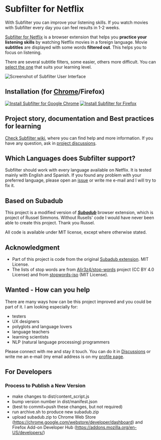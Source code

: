 # Subfilter for Netflix

With Subfilter you can improve your listening skills. If you watch movies with Subfilter every day you can feel results in 1-2 weeks.

[Subfilter for Netflix](https://github.com/met/subfilter/wiki) is a browser extension that helps you **practice your listening skills** by watching Netflix movies in a foreign language. Movie **subtitles** are displayed with some words **filtered out**. This helps you to focus on listening.

There are several subtitle filters, some easier, others more difficult. You can [select the one](https://github.com/met/subfilter/wiki/Best-ways-for-learning-with-movies,-series-and-subtitles) that suits your learning level.

![Screenshot of Subfilter User Interface](https://github.com/met/subfilter/raw/master/img/subfilter-ui-small.png)

## Installation (for <a href="https://chrome.google.com/webstore/detail/subfilter-for-netflix/knglefkdmonaaodmfkipllpnjhoaelmn">Chrome</a>/<a hrref="https://addons.mozilla.org/cs/firefox/addon/subfilter/">Firefox</a>)

<a href="https://chrome.google.com/webstore/detail/subfilter-for-netflix/knglefkdmonaaodmfkipllpnjhoaelmn"><img src="https://user-images.githubusercontent.com/59498/105509797-2e9d2100-5cce-11eb-8f9c-937d3a0c4f44.png" alt="Install Subfilter for Google Chrome" title="Install Subfilter for Firefox"></a>  <a href="https://addons.mozilla.org/cs/firefox/addon/subfilter/"><img src="https://user-images.githubusercontent.com/59498/105511058-c3ece500-5ccf-11eb-9468-d33eb49e05ab.png" alt="Install Subfilter for Firefox" title="Install Subfilter for Firefox"></a>

## Project story, documentation and Best practices for learning

[Check Subfilter wiki](https://github.com/met/subfilter/wiki), where you can find help and more information. If you have any question, ask in [project discussions](https://github.com/met/subfilter/discussions).

## Which Languages does Subfilter support?

Subfilter should work with every language available on Netflix. It is tested mainly with English and Spanish.
If you found any problem with your preferred language, please open an [issue](https://github.com/met/subfilter/issues) or write me e-mail and I will try to fix it.

## Based on Subadub

This project is a modified version of ***[Subadub](https://github.com/rsimmons/subadub)*** browser extension, which is project of Russel Simmons. Without Rusells' code I would have never been able to create this project. Thank you Russel.

All code is available under MIT license, except where otherwise stated.

## Acknowledgment
- Part of this project is code from the original [Subadub extension](https://github.com/rsimmons/subadub). MIT License.
- The lists of stop words are from [Alir3z4/stop-words](https://github.com/Alir3z4/stop-words) project (CC BY 4.0 License) and from [stopwords-iso](https://github.com/stopwords-iso/stopwords-iso) (MIT License).


## Wanted - How can you help
There are many ways how can be this project improved and you could be part of it. I am looking especially for:

- testers
- UX designers
- polyglots and language lovers
- language teachers
- learning scientists
- NLP (natural language processing) programmers

Please connect with me and stay it touch. You can do it in [Discussions](https://github.com/met/subfilter/discussions) or write me an e-mail (my email address is on my [profile page](https://github.com/met).

## For Developers

### Process to Publish a New Version

- make changes to dist/content_script.js
- bump version number in dist/manifest.json
- (best to commit+push these changes, but not required)
- run archive.sh to produce new subadub.zip
- upload subadub.zip to Chrome Web Store (https://chrome.google.com/webstore/developer/dashboard) and Firefox Add-on Developer Hub (https://addons.mozilla.org/en-US/developers/)
